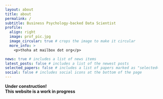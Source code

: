 ```yaml
---
layout: about
title: about
permalink: /
subtitle: Business Psychology-backed Data Scientist
profile:
  align: right
  image: prof_pic.jpg
  image_circular: true # crops the image to make it circular
  more_info: >
    <p>thoha at mailbox dot org</p>

news: true # includes a list of news items
latest_posts: false # includes a list of the newest posts
selected_papers: false # includes a list of papers marked as "selected={true}"
social: false # includes social icons at the bottom of the page
---
```






<div class="building-section-wrapper">
  <div class="building-section-content">
    <b>Under construction! <br>
    This website is a work in progress</b>
  </div>
</div>

